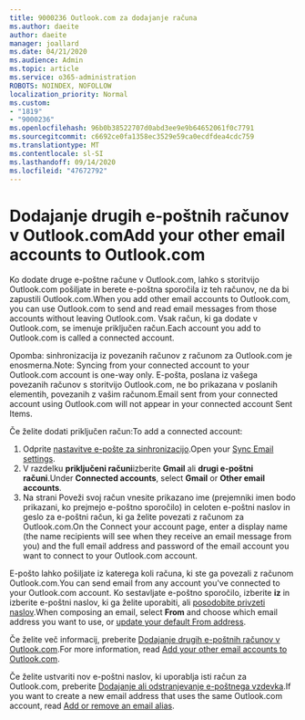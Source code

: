 ```yaml
---
title: 9000236 Outlook.com za dodajanje računa
ms.author: daeite
author: daeite
manager: joallard
ms.date: 04/21/2020
ms.audience: Admin
ms.topic: article
ms.service: o365-administration
ROBOTS: NOINDEX, NOFOLLOW
localization_priority: Normal
ms.custom:
- "1819"
- "9000236"
ms.openlocfilehash: 96b0b38522707d0abd3ee9e9b64652061f0c7791
ms.sourcegitcommit: c6692ce0fa1358ec3529e59ca0ecdfdea4cdc759
ms.translationtype: MT
ms.contentlocale: sl-SI
ms.lasthandoff: 09/14/2020
ms.locfileid: "47672792"
---
```

# <a name="add-your-other-email-accounts-to-outlookcom"></a><span data-ttu-id="2975d-102">Dodajanje drugih e-poštnih računov v Outlook.com</span><span class="sxs-lookup"><span data-stu-id="2975d-102">Add your other email accounts to Outlook.com</span></span>

<span data-ttu-id="2975d-103">Ko dodate druge e-poštne račune v Outlook.com, lahko s storitvijo Outlook.com pošiljate in berete e-poštna sporočila iz teh računov, ne da bi zapustili Outlook.com.</span><span class="sxs-lookup"><span data-stu-id="2975d-103">When you add other email accounts to Outlook.com, you can use Outlook.com to send and read email messages from those accounts without leaving Outlook.com.</span></span> <span data-ttu-id="2975d-104">Vsak račun, ki ga dodate v Outlook.com, se imenuje priključen račun.</span><span class="sxs-lookup"><span data-stu-id="2975d-104">Each account you add to Outlook.com is called a connected account.</span></span>

<span data-ttu-id="2975d-105">Opomba: sinhronizacija iz povezanih računov z računom za Outlook.com je enosmerna.</span><span class="sxs-lookup"><span data-stu-id="2975d-105">Note: Syncing from your connected account to your Outlook.com account is one-way only.</span></span> <span data-ttu-id="2975d-106">E-pošta, poslana iz vašega povezanih računov s storitvijo Outlook.com, ne bo prikazana v poslanih elementih, povezanih z vašim računom.</span><span class="sxs-lookup"><span data-stu-id="2975d-106">Email sent from your connected account using Outlook.com will not appear in your connected account Sent Items.</span></span>

<span data-ttu-id="2975d-107">Če želite dodati priključen račun:</span><span class="sxs-lookup"><span data-stu-id="2975d-107">To add a connected account:</span></span>

1. <span data-ttu-id="2975d-108">Odprite [nastavitve e-pošte za sinhronizacijo](https://go.microsoft.com/fwlink/?linkid=875264).</span><span class="sxs-lookup"><span data-stu-id="2975d-108">Open your [Sync Email settings](https://go.microsoft.com/fwlink/?linkid=875264).</span></span>
2. <span data-ttu-id="2975d-109">V razdelku **priključeni računi**izberite **Gmail** ali **drugi e-poštni računi**.</span><span class="sxs-lookup"><span data-stu-id="2975d-109">Under **Connected accounts**, select **Gmail** or **Other email accounts**.</span></span>
3. <span data-ttu-id="2975d-110">Na strani Poveži svoj račun vnesite prikazano ime (prejemniki imen bodo prikazani, ko prejmejo e-poštno sporočilo) in celoten e-poštni naslov in geslo za e-poštni račun, ki ga želite povezati z računom za Outlook.com.</span><span class="sxs-lookup"><span data-stu-id="2975d-110">On the Connect your account page, enter a display name (the name recipients will see when they receive an email message from you) and the full email address and password of the email account you want to connect to your Outlook.com account.</span></span>

<span data-ttu-id="2975d-111">E-pošto lahko pošiljate iz katerega koli računa, ki ste ga povezali z računom Outlook.com.</span><span class="sxs-lookup"><span data-stu-id="2975d-111">You can send email from any account you've connected to your Outlook.com account.</span></span> <span data-ttu-id="2975d-112">Ko sestavljate e-poštno sporočilo, izberite **iz** in izberite e-poštni naslov, ki ga želite uporabiti, ali [posodobite privzeti naslov](https://go.microsoft.com/fwlink/?linkid=875264).</span><span class="sxs-lookup"><span data-stu-id="2975d-112">When composing an email, select **From** and choose which email address you want to use, or [update your default From address](https://go.microsoft.com/fwlink/?linkid=875264).</span></span>

<span data-ttu-id="2975d-113">Če želite več informacij, preberite [Dodajanje drugih e-poštnih računov v Outlook.com](https://support.office.com/article/c5224df4-5885-4e79-91ba-523aa743f0ba?wt.mc_id=Office_Outlook_com_Alchemy).</span><span class="sxs-lookup"><span data-stu-id="2975d-113">For more information, read [Add your other email accounts to Outlook.com](https://support.office.com/article/c5224df4-5885-4e79-91ba-523aa743f0ba?wt.mc_id=Office_Outlook_com_Alchemy).</span></span>

<span data-ttu-id="2975d-114">Če želite ustvariti nov e-poštni naslov, ki uporablja isti račun za Outlook.com, preberite [Dodajanje ali odstranjevanje e-poštnega vzdevka](https://support.office.com/article/459b1989-356d-40fa-a689-8f285b13f1f2?wt.mc_id=Office_Outlook_com_Alchemy).</span><span class="sxs-lookup"><span data-stu-id="2975d-114">If you want to create a new email address that uses the same Outlook.com account, read [Add or remove an email alias](https://support.office.com/article/459b1989-356d-40fa-a689-8f285b13f1f2?wt.mc_id=Office_Outlook_com_Alchemy).</span></span>